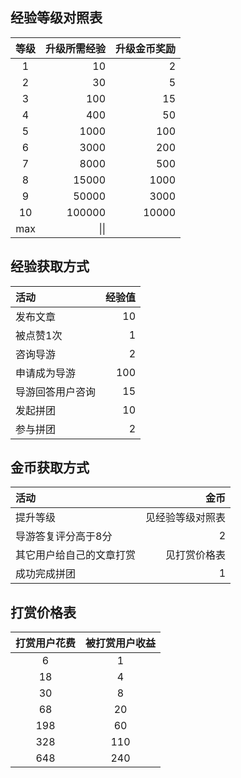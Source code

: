 ## 经验等级对照表

|等级|升级所需经验|升级金币奖励|
|:---:|---:|---:|
|1|10|2|
|2|30|5|
|3|100|15|
|4|400|50|
|5|1000|100|
|6|3000|200|
|7|8000|500|
|8|15000|1000|
|9|50000|3000|
|10|100000|10000|
|max|\|\|

## 经验获取方式

|活动|经验值|
|:---|---:|
|发布文章|10|
|被点赞1次|1|
|咨询导游|2|
|申请成为导游|100|
|导游回答用户咨询|15|
|发起拼团|10|
|参与拼团|2|

## 金币获取方式

|活动|金币|
|:---|---:|
|提升等级|见经验等级对照表|
|导游答复评分高于8分|2|
|其它用户给自己的文章打赏|见打赏价格表|
|成功完成拼团|1|

## 打赏价格表

|打赏用户花费|被打赏用户收益|
|:---:|:---:|
|6|1|
|18|4|
|30|8|
|68|20|
|198|60|
|328|110|
|648|240|